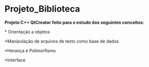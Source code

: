 # Projeto_Biblioteca
<div>
  <p><b>Projeto C++ QtCreator feito para o estudo dos seguintes conceitos:</b></p>
  <p> * Orientação a objetos </p>
  <p> *Manipulação de arquivos de texto como base de dados </p>
  <p> *Herança e Polimorfismo </p>
  <p> *Interface </p>
</div>
